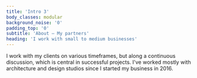 ```yaml
---
title: 'Intro 3'
body_classes: modular
background_noise: '0'
padding_top: '0'
subtitle: 'About – My partners'
heading: 'I work with small to medium businesses'
---
```


I work with my clients on various timeframes, but along a continuous discussion, which is central in successful projects. I've worked mostly with architecture and design studios since I started my business in 2016.
